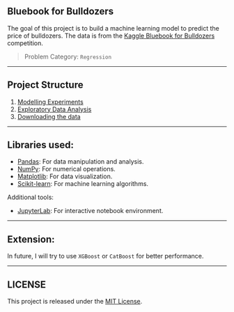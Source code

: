 ## Bluebook for Bulldozers

The goal of this project is to build a machine learning model to predict the price of bulldozers. The data is from the [Kaggle Bluebook for Bulldozers](https://www.kaggle.com/c/bluebook-for-bulldozers/data) competition.

> Problem Category: `Regression`

---

## Project Structure

1. [Modelling Experiments](./bluebook_for_bulldozers.ipynb)
2. [Exploratory Data Analysis](./eda.ipynb)
3. [Downloading the data](./download_dataset.ipynb)

---

## Libraries used:

- [Pandas](https://pandas.pydata.org/): For data manipulation and analysis.
- [NumPy](https://numpy.org/): For numerical operations.
- [Matplotlib](https://matplotlib.org/): For data visualization.
- [Scikit-learn](https://scikit-learn.org/): For machine learning algorithms.

Additional tools:

- [JupyterLab](https://jupyter.org/): For interactive notebook environment.

---

## Extension:

In future, I will try to use `XGBoost` or `CatBoost` for better performance.

---

## LICENSE

This project is released under the [MIT License](LICENSE).
